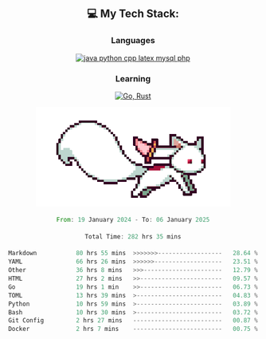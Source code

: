 
<div align="center">
<br>

## 💻 My Tech Stack:

### Languages

[![java python cpp latex mysql php](https://skillicons.dev/icons?i=java,python,cpp,latex,mysql,php)](https://skillicons.dev)

### Learning

[![Go, Rust](https://skillicons.dev/icons?i=go,rust)](https://skillicons.dev)

<center>

<img src="kyubey.gif" alt="Alt-Text" title="" >

</center>


<!--START_SECTION:waka-->

```rust
From: 19 January 2024 - To: 06 January 2025

Total Time: 282 hrs 35 mins

Markdown           80 hrs 55 mins  >>>>>>>------------------   28.64 %
YAML               66 hrs 26 mins  >>>>>>-------------------   23.51 %
Other              36 hrs 8 mins   >>>----------------------   12.79 %
HTML               27 hrs 2 mins   >>-----------------------   09.57 %
Go                 19 hrs 1 min    >>-----------------------   06.73 %
TOML               13 hrs 39 mins  >------------------------   04.83 %
Python             10 hrs 59 mins  >------------------------   03.89 %
Bash               10 hrs 30 mins  >------------------------   03.72 %
Git Config         2 hrs 27 mins   -------------------------   00.87 %
Docker             2 hrs 7 mins    -------------------------   00.75 %
```

<!--END_SECTION:waka-->
